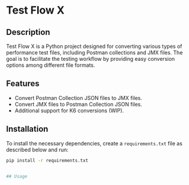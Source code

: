 # Test Flow X

## Description

Test Flow X is a Python project designed for converting various types of performance test files, including Postman collections and JMX files. The goal is to facilitate the testing workflow by providing easy conversion options among different file formats.

## Features

- Convert Postman Collection JSON files to JMX files.
- Convert JMX files to Postman Collection JSON files.
- Additional support for K6 conversions (WIP).

## Installation

To install the necessary dependencies, create a `requirements.txt` file as described below and run:

```bash
pip install -r requirements.txt


## Usage